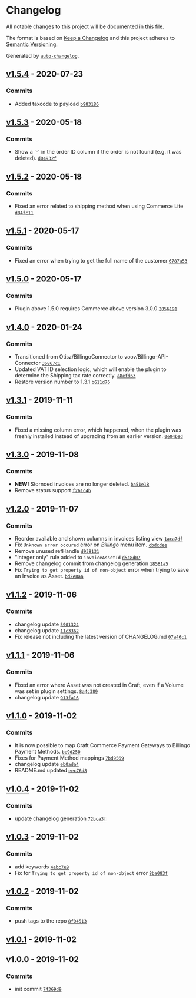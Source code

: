 # Changelog

All notable changes to this project will be documented in this file.

The format is based on [Keep a Changelog](https://keepachangelog.com/en/1.0.0/)
and this project adheres to [Semantic Versioning](https://semver.org/spec/v2.0.0.html).

Generated by [`auto-changelog`](https://github.com/CookPete/auto-changelog).

## [v1.5.4](https://github.com/webmenedzser/billingo-for-craft-commerce/compare/v1.5.3...v1.5.4) - 2020-07-23

### Commits

- Added taxcode to payload [`b983186`](https://github.com/webmenedzser/billingo-for-craft-commerce/commit/b9831869e6731249a9e456b3448e0e3766e32428)

## [v1.5.3](https://github.com/webmenedzser/billingo-for-craft-commerce/compare/v1.5.2...v1.5.3) - 2020-05-18

### Commits

- Show a '-' in the order ID column if the order is not found (e.g. it was deleted). [`d04932f`](https://github.com/webmenedzser/billingo-for-craft-commerce/commit/d04932ff931ccdf694f04f4ae1531de43c08efa4)

## [v1.5.2](https://github.com/webmenedzser/billingo-for-craft-commerce/compare/v1.5.1...v1.5.2) - 2020-05-18

### Commits

- Fixed an error related to shipping method when using Commerce Lite [`d84fc11`](https://github.com/webmenedzser/billingo-for-craft-commerce/commit/d84fc115c4bb58ab01fa17c26d3c5d00c7ce6d23)

## [v1.5.1](https://github.com/webmenedzser/billingo-for-craft-commerce/compare/v1.5.0...v1.5.1) - 2020-05-17

### Commits

- Fixed an error when trying to get the full name of the customer [`6787a53`](https://github.com/webmenedzser/billingo-for-craft-commerce/commit/6787a53495b177c08f138a87b167cea57ec90ab4)

## [v1.5.0](https://github.com/webmenedzser/billingo-for-craft-commerce/compare/v1.4.0...v1.5.0) - 2020-05-17

### Commits

- Plugin above 1.5.0 requires Commerce above version 3.0.0 [`2056191`](https://github.com/webmenedzser/billingo-for-craft-commerce/commit/20561917b8e4510dd1764b0feb0cef71ba0452df)

## [v1.4.0](https://github.com/webmenedzser/billingo-for-craft-commerce/compare/v1.3.1...v1.4.0) - 2020-01-24

### Commits

- Transitioned from Otisz/BillingoConnector to voov/Billingo-API-Connector [`36867c1`](https://github.com/webmenedzser/billingo-for-craft-commerce/commit/36867c1d36ef9e4760d2080992eba240fe4256f2)
- Updated VAT ID selection logic, which will enable the plugin to determine the Shipping tax rate correctly. [`a8efd63`](https://github.com/webmenedzser/billingo-for-craft-commerce/commit/a8efd63c7b4796c366f3cd3ed942be707d0f95f3)
- Restore version number to 1.3.1 [`b611d76`](https://github.com/webmenedzser/billingo-for-craft-commerce/commit/b611d768d5a82326c7af1106bc742b3f0aaddeb4)

## [v1.3.1](https://github.com/webmenedzser/billingo-for-craft-commerce/compare/v1.3.0...v1.3.1) - 2019-11-11

### Commits

- Fixed a missing column error, which happened, when the plugin was freshly installed instead of upgrading from an earlier version. [`0e04b9d`](https://github.com/webmenedzser/billingo-for-craft-commerce/commit/0e04b9d6a9861e476d4652978262f25970f290ff)

## [v1.3.0](https://github.com/webmenedzser/billingo-for-craft-commerce/compare/v1.2.0...v1.3.0) - 2019-11-08

### Commits

- **NEW!** Stornoed invoices are no longer deleted. [`ba51e18`](https://github.com/webmenedzser/billingo-for-craft-commerce/commit/ba51e1875afad070da59b7c88f607d91217dfa0e)
- Remove status support [`f261c4b`](https://github.com/webmenedzser/billingo-for-craft-commerce/commit/f261c4b2623dcee3c692d5c82b5ff314ba92ca98)

## [v1.2.0](https://github.com/webmenedzser/billingo-for-craft-commerce/compare/v1.1.2...v1.2.0) - 2019-11-07

### Commits

- Reorder available and shown columns in invoices listing view [`1aca7df`](https://github.com/webmenedzser/billingo-for-craft-commerce/commit/1aca7df9e0c87cd27fc6441f30c095c4863d763b)
- Fix `Unknown error occured` error on *Billingo* menu item. [`cbdcdee`](https://github.com/webmenedzser/billingo-for-craft-commerce/commit/cbdcdeea9e67688be54de59937940cbe196a551a)
- Remove unused refHandle [`d938131`](https://github.com/webmenedzser/billingo-for-craft-commerce/commit/d9381316b47089758800d3bcd75cafe0be7f55c2)
- "Integer only" rule added to `invoiceAssetId` [`d5c8d07`](https://github.com/webmenedzser/billingo-for-craft-commerce/commit/d5c8d07f0691051707b08108f7bb385795f12796)
- Remove changelog commit from changelog generation [`18581a5`](https://github.com/webmenedzser/billingo-for-craft-commerce/commit/18581a5082335eea08080781b6458c10295557a0)
- Fix `Trying to get property id of non-object` error when trying to save an Invoice as Asset. [`bd2e8aa`](https://github.com/webmenedzser/billingo-for-craft-commerce/commit/bd2e8aafc52726e0bea1a2058c6f8ab5666ae8f1)

## [v1.1.2](https://github.com/webmenedzser/billingo-for-craft-commerce/compare/v1.1.1...v1.1.2) - 2019-11-06

### Commits

- changelog update [`5901324`](https://github.com/webmenedzser/billingo-for-craft-commerce/commit/59013243b48d82bd5887d115cf0b32aead5c599a)
- changelog update [`11c3362`](https://github.com/webmenedzser/billingo-for-craft-commerce/commit/11c3362f568a14d029f0b6c2b3288c82d430877a)
- Fix release not including the latest version of CHANGELOG.md [`07a46c1`](https://github.com/webmenedzser/billingo-for-craft-commerce/commit/07a46c1096e57c589ede2428e9e9a2865113b873)

## [v1.1.1](https://github.com/webmenedzser/billingo-for-craft-commerce/compare/v1.1.0...v1.1.1) - 2019-11-06

### Commits

- Fixed an error where Asset was not created in Craft, even if a Volume was set in plugin settings. [`8a4c389`](https://github.com/webmenedzser/billingo-for-craft-commerce/commit/8a4c3890c5ccb6e2aa180fc686496811f2acb5aa)
- changelog update [`913fa16`](https://github.com/webmenedzser/billingo-for-craft-commerce/commit/913fa16f3723fafe8128a70c9397e2937c752243)

## [v1.1.0](https://github.com/webmenedzser/billingo-for-craft-commerce/compare/v1.0.4...v1.1.0) - 2019-11-02

### Commits

- It is now possible to map Craft Commerce Payment Gateways to Billingo Payment Methods. [`be9d250`](https://github.com/webmenedzser/billingo-for-craft-commerce/commit/be9d250bc03d65a71e4c187ef29d177d2ff0960f)
- Fixes for Payment Method mappings [`7bd9569`](https://github.com/webmenedzser/billingo-for-craft-commerce/commit/7bd95697dc046138e800553973985cc1cdced865)
- changelog update [`eb0ada4`](https://github.com/webmenedzser/billingo-for-craft-commerce/commit/eb0ada472ca06632719387c43d529bb90fd59283)
- README.md updated [`eec76d8`](https://github.com/webmenedzser/billingo-for-craft-commerce/commit/eec76d8992757cb785bcdb0c834108e3dea4df66)

## [v1.0.4](https://github.com/webmenedzser/billingo-for-craft-commerce/compare/v1.0.3...v1.0.4) - 2019-11-02

### Commits

- update changelog generation [`72bca3f`](https://github.com/webmenedzser/billingo-for-craft-commerce/commit/72bca3fbb546bc8cbdbdbb4aec592c1ea5259e21)

## [v1.0.3](https://github.com/webmenedzser/billingo-for-craft-commerce/compare/v1.0.2...v1.0.3) - 2019-11-02

### Commits

- add keywords [`4abc7e9`](https://github.com/webmenedzser/billingo-for-craft-commerce/commit/4abc7e95d40c9f40fa842f90fddfe301b755189b)
- Fix for `Trying to get property id of non-object` error [`8ba083f`](https://github.com/webmenedzser/billingo-for-craft-commerce/commit/8ba083f6115a922c61dab18a56bef9fb99de47d8)

## [v1.0.2](https://github.com/webmenedzser/billingo-for-craft-commerce/compare/v1.0.1...v1.0.2) - 2019-11-02

### Commits

- push tags to the repo [`8f04513`](https://github.com/webmenedzser/billingo-for-craft-commerce/commit/8f04513d305f60ad7658cc576b34cceb4f9d58b9)

## [v1.0.1](https://github.com/webmenedzser/billingo-for-craft-commerce/compare/v1.0.0...v1.0.1) - 2019-11-02

## v1.0.0 - 2019-11-02

### Commits

- init commit [`74369d9`](https://github.com/webmenedzser/billingo-for-craft-commerce/commit/74369d93c088ca3091f8d2721c6d2aed37791fe9)
